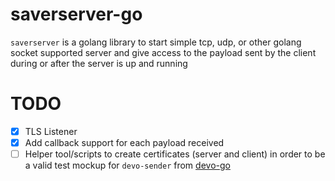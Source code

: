 # saverserver-go

`saverserver` is a golang library to start simple tcp, udp, or other golang socket supported server and give access to the payload sent by the client during or after the server is up and running

# TODO

- [x] TLS Listener
- [x] Add callback support for each payload received
- [ ] Helper tool/scripts to create certificates (server and client) in order to be a valid test mockup for `devo-sender` from [devo-go](https://github.com/cyberluisda/devo-go)